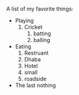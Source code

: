 A list of my favorite things:

* Playing
  1. Cricket
      1. batting
      2. balling
* Eating
  1. Restruant
  2. Dhaba
  3. Hotel
    1. small
    2. roadside
* The last nothing
